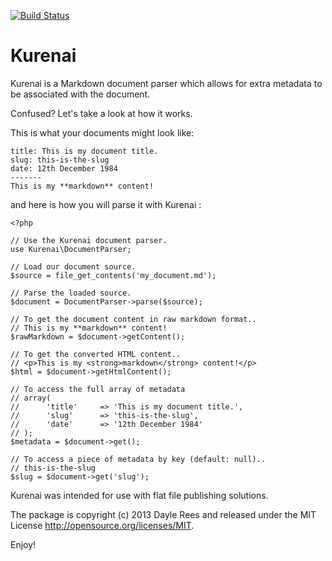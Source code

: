 [![Build Status](https://travis-ci.org/daylerees/kurenai.png)](https://travis-ci.org/daylerees/kurenai.png)

# Kurenai

Kurenai is a Markdown document parser which allows for extra metadata to be associated with the document.

Confused? Let's take a look at how it works.

This is what your documents might look like:

    title: This is my document title.
    slug: this-is-the-slug
    date: 12th December 1984
    -------
    This is my **markdown** content!

and here is how you will parse it with Kurenai :

    <?php

    // Use the Kurenai document parser.
    use Kurenai\DocumentParser;

    // Load our document source.
    $source = file_get_contents('my_document.md');

    // Parse the loaded source.
    $document = DocumentParser->parse($source);

    // To get the document content in raw markdown format..
    // This is my **markdown** content!
    $rawMarkdown = $document->getContent();

    // To get the converted HTML content..
    // <p>This is my <strong>markdown</strong> content!</p>
    $html = $document->getHtmlContent();

    // To access the full array of metadata
    // array(
    //      'title'     => 'This is my document title.',
    //      'slug'      => 'this-is-the-slug',
    //      'date'      => '12th December 1984'
    // );
    $metadata = $document->get();

    // To access a piece of metadata by key (default: null)..
    // this-is-the-slug
    $slug = $document->get('slug');

Kurenai was intended for use with flat file publishing solutions.

The package is copyright (c) 2013 Dayle Rees and released under the MIT License [<http://opensource.org/licenses/MIT>](http://opensource.org/licenses/MIT).

Enjoy!
